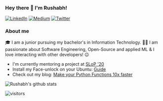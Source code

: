 ### Hey there 👋 I'm Rushabh!

<p> <a href="https://www.linkedin.com/in/rushabh-v" target="_blank"><img alt="LinkedIn" src="https://img.shields.io/badge/linkedin-%230077B5.svg?&style=for-the-badge&logo=linkedin&logoColor=white" /></a>  <a href="https://medium.com/@vasanirushabh24" target="_blank"><img alt="Medium" src="https://img.shields.io/badge/medium-%2312100E.svg?&style=for-the-badge&logo=medium&logoColor=white" /></a> <a href="https://twitter.com/rushabh_24" target="_blank"><img alt="Twitter" src="https://img.shields.io/badge/twitter-%231DA1F2.svg?&style=for-the-badge&logo=twitter&logoColor=white" /></a>
</p>

### About me
:mortar_board:  I am a junior pursuing my bachelor's in Information Technology.
:man_technologist: I am passionate about Software Engineering, Open-Source and applied ML & I love interacting with other developers! :wink:


- I'm currently mentoring a project at [SLoP '20](https://slop.dscdaiict.in/)
- Install my Face-unlock on your Ubuntu: [Guide](https://github.com/rushabh-v/linux_face_unlock#installation)
- Check out my blog:
[Make your Python Functions 10x faster](https://towardsdatascience.com/make-your-python-functions-10x-faster-142ab40b31a7?source=friends_link&sk=6f3c0043f78c301ab89b563f5eda503b)


![Rushabh's github stats](https://github-readme-stats.vercel.app/api?username=rushabh-v&show_icons=true&theme=vue-dark)

![visitors](https://visitor-badge.glitch.me/badge?page_id=rushabh-v.count_visitors)

